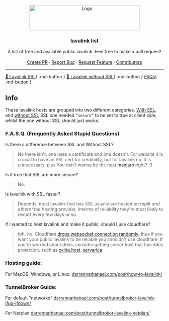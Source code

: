 <div align="center">
  <a href="https://github.com/DarrenOfficial/lavalink-list">
    <img src="https://darrennathanael.com/cdn/springtext.svg" alt="Logo" width="350" height="80">
  </a>

<h3 align="center">lavalink list</h3>

  <p align="center">
    A list of free and available public lavalink. Feel free to make a pull request!
    <br />
    <br />
    <a href="https://github.com/DarrenOfficial/lavalink-list/pulls">Create PR</a>
    ·
    <a href="https://github.com/DarrenOfficial/lavalink-list/issues">Report Bug</a>
    ·
    <a href="https://github.com/DarrenOfficial/lavalink-list/issues">Request Feature</a>
    ·
    <a href="https://github.com/DarrenOfficial/lavalink-list/graphs/contributors">Contributors</a>
  </p>
</div>



---

[📃 Lavalink SSL](SSL/lavalink-with-ssl.md){ .md-button } 
[📜 Lavalink without SSL](NoSSL/lavalink-without-ssl.md){ .md-button } 
[FAQs](FAQ/frequently-asked-questions.md){ .md-button }


## Info
These lavalink hosts are grouped into two different categories.
[With SSL](https://lavalink-list.darrennathanael.com/SSL/lavalink-with-ssl/), and [without SSL](https://lavalink-list.darrennathanael.com/NoSSL/lavalink-without-ssl/)
SSL one needed `”secure”` to be set to true at client side, whilst the one without SSL should just works.

### F.A.S.Q. (Frequently Asked Stupid Questions)

Is there a difference between SSL and Without SSL?
> No there isn't. one uses a certificate and one doesn't. For website it is crucial to have an SSL cert for credibility, but for lavalink no. it is unnecessary. plus You don't wanna be the next [manjaro](https://manjarno.snorlax.sh/) right? :3

Is it true that SSL are more secure?
> No.

Is lavalink with SSL faster?
> Depends, most lavalink that has SSL usually are hosted on replit *and others* free hosting provider, interms of reliability they're most likely to restart every few days or so.

If I wanted to host lavalink and make it public, should I use cloudflare?
> tbh, no. Cloudflare [drops websocket connection randomly](https://stackoverflow.com/questions/39668410/whats-disconnecting-my-websocket-connection-cloudflare-apaches-mod-proxy), thus if you want your public lavalink to be reliable you shouldn't use cloudflare. If you're worried about ddos, consider getting server host that has ddos protection. such as [oxide.host](https://billing.oxide.host/aff.php?aff=133), [servarica](https://clients.servarica.com/aff.php?aff=519).


### Hosting guide:

For MacOS, Windows, or Linux: [darrennathanael.com/post/how-to-lavalink/](https://darrennathanael.com/post/how-to-lavalink/)

### TunnelBroker Guide:

For default "networks" [darrennathanael.com/post/tunnelbroker-lavalink-ifup-ifdown/](https://darrennathanael.com/post/tunnelbroker-lavalink-ifup-ifdown/)

For Netplan [darrennathanael.com/post/tunnelbroker-lavalink-netplan/](https://darrennathanael.com/post/tunnelbroker-lavalink-netplan/)

